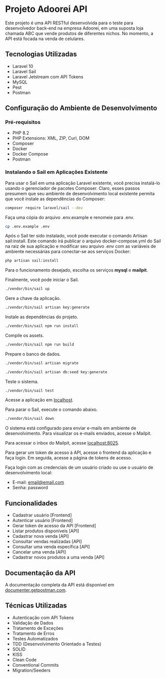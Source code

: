 # Projeto Adoorei API

Este projeto é uma API RESTful desenvolvida para o teste para desenvolvedor back-end na empresa Adoorei, em uma suposta loja chamada ABC que vende produtos de diferentes nichos. No momento, a API está focada na venda de celulares.

## Tecnologias Utilizadas

- Laravel 10
- Laravel Sail
- Laravel Jetstream com API Tokens
- MySQL
- Pest
- Postman

## Configuração do Ambiente de Desenvolvimento

### Pré-requisitos

- PHP 8.2
- PHP Extensions: XML, ZIP, Curl, DOM
- Composer
- Docker
- Docker Compose
- Postman

### Instalando o Sail em Aplicações Existente

Para usar o Sail em uma aplicação Laravel existente, você precisa instalá-lo usando o gerenciador de pacotes Composer. Claro, esses passos presumem que seu ambiente de desenvolvimento local existente permita que você instale as dependências do Composer:

```bash
composer require laravel/sail --dev
```

Faça uma cópia do arquivo .env.example e renomeie para .env.

```bash
cp .env.example .env
```

Após o Sail ter sido instalado, você pode executar o comando Artisan sail:install. Este comando irá publicar o arquivo docker-compose.yml do Sail na raiz de sua aplicação e modificar seu arquivo .env com as variáveis de ambiente necessárias para conectar-se aos serviços Docker:

```bash
php artisan sail:install
```
Para o funcionamento desejado, escolha os serviços **mysql** e **mailpit**.

Finalmente, você pode iniciar o Sail.

```bash
./vendor/bin/sail up
```

Gere a chave da aplicação.

```bash
./vendor/bin/sail artisan key:generate
```

Instale as dependências do projeto.

```bash
./vendor/bin/sail npm run install
```

Compile os assets.

```bash
./vendor/bin/sail npm run build
```

Prepare o banco de dados.

```bash
./vendor/bin/sail artisan migrate
```

```bash
./vendor/bin/sail artisan db:seed key:generate
```

Teste o sistema.

```bash
./vendor/bin/sail test
```

Acesse a aplicação em [localhost](http://localhost).

Para parar o Sail, execute o comando abaixo.

```bash
./vendor/bin/sail down
```

O sistema está configurado para enviar e-mails em ambiente de desenvolvimento. Para visualizar os e-mails enviados, acesse o Mailpit.

Para acessar o inbox do Mailpit, acesse [localhost:8025](http://localhost:8025).

Para gerar um token de acesso à API, acesse o frontend da aplicação e faça login. Em seguida, acesse a página de tokens de acesso.

Faça login com as credenciais de um usuário criado ou use o usuário de desenvolvimento local:

- E-mail: email@email.com
- Senha: password

## Funcionalidades

- Cadastrar usuário [Frontend]
- Autenticar usuário [Frontend]
- Gerar token de acesso da API [Frontend]
- Listar produtos disponíveis [API]
- Cadastrar nova venda [API]
- Consultar vendas realizadas [API]
- Consultar uma venda específica [API]
- Cancelar uma venda [API]
- Cadastrar novos produtos a uma venda [API]

## Documentação da API

A documentação completa da API está disponível em [documenter.getpostman.com](https://documenter.getpostman.com/view/4664269/2sA2xb7bQ3).

## Técnicas Utilizadas

- Autenticação com API Tokens
- Validação de Dados
- Tratamento de Exceções
- Tratamento de Erros
- Testes Automatizados
- TDD (Desenvolvimento Orientado a Testes)
- SOLID
- KISS
- Clean Code
- Conventional Commits
- Migration/Seeders